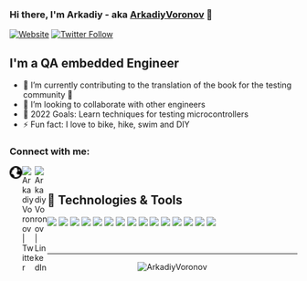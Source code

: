 ### Hi there, I'm Arkadiy - aka [ArkadiyVoronov][website] 👋

[![Website](https://img.shields.io/website?label=prapar.pythonanywhere.com&style=for-the-badge&url=https%3A%2F%2Fcodestackr.com)](https://prapar.pythonanywhere.com/)
[![Twitter Follow](https://img.shields.io/twitter/follow/ArkadiyVoronov?color=1DA1F2&logo=twitter&style=for-the-badge)](https://twitter.com/intent/follow?original_referer=https%3A%2F%2Fgithub.com%2FArkadiyVoronov&screen_name=ArkadiyVoronov)

## I'm a QA embedded Engineer

- 🌱 I’m currently contributing to the translation of the book for the testing community 🤣
- 👯 I’m looking to collaborate with other engineers
- 🥅 2022 Goals: Learn techniques for testing microcontrollers
- ⚡ Fun fact: I love to bike, hike, swim and DIY

### Connect with me:

[<img align="left" alt="https://prapar.pythonanywhere.com/" width="22px" src="https://raw.githubusercontent.com/iconic/open-iconic/master/svg/globe.svg" />][website]

[<img align="left" alt="ArkadiyVoronov | Twitter" width="22px" src="https://cdn.jsdelivr.net/npm/simple-icons@v3/icons/twitter.svg" />][twitter]
[<img align="left" alt="ArkadiyVoronov | LinkedIn" width="22px" src="https://cdn.jsdelivr.net/npm/simple-icons@v3/icons/linkedin.svg" />][linkedin]


<br />

## 🔧 Technologies & Tools
![](https://img.shields.io/badge/OS-Linux-informational?style=plastic&logo=linux&logoColor=white&color=2bbc8a)
![](https://img.shields.io/badge/Laptop-Nitro5-informational?style=plastic&logo=acer&logoColor=white&color=2bbc8a)
![](https://img.shields.io/badge/OS-Windows10-informational?style=plastic&logo=windows&logoColor=white&color=2bbc8a)
![](https://img.shields.io/badge/Laptop-IdeaPad340-informational?style=plastic&logo=lenovo&logoColor=white&color=2bbc8a)
![](https://img.shields.io/badge/Hardware-JetsonTX2-informational?style=plastic&logo=nvidia&logoColor=white&color=2bbc8a)
![](https://img.shields.io/badge/Hardware-Xavier-informational?style=plastic&logo=nvidia&logoColor=white&color=2bbc8a)
![](https://img.shields.io/badge/Editor-PyCharm-informational?style=plastic&logo=pycharm&logoColor=white&color=2bbc8a)
![](https://img.shields.io/badge/Editor-Sublime3-informational?style=plastice&logo=sublimetext&logoColor=white&color=2bbc8a)
![](https://img.shields.io/badge/Code-Python-informational?style=plastic&logo=python&logoColor=white&color=2bbc8a)
![](https://img.shields.io/badge/Shell-Bash-informational?style=plastic&logo=gnu-bash&logoColor=white&color=2bbc8a)
![](https://img.shields.io/badge/Database-PostgreSQL-informational?style=plastic&logo=postgresql&logoColor=white&color=2bbc8a)
![](https://img.shields.io/badge/Database-MongoDB-informational?style=plastic&logo=mongodb&logoColor=white&color=2bbc8a)
![](https://img.shields.io/badge/Tools-Docker-informational?style=plastic&logo=docker&logoColor=white&color=2bbc8a)
![](https://img.shields.io/badge/Tools-Postman-informational?style=plastic&logo=postman&logoColor=white&color=2bbc8a)
![](https://img.shields.io/badge/CI/CD-GitLab-informational?style=plastic&logo=gitlab&logoColor=white&color=2bbc8a)


<br />


---



[website]: https://prapar.pythonanywhere.com

[twitter]: https://twitter.com/ArkadiyVoronov


[linkedin]: https://linkedin.com/in/ArkadiyVoronov


<p align="center"><img src="https://komarev.com/ghpvc/?username=ArkadiyVoronov&color=green" alt="ArkadiyVoronov" /></p>


